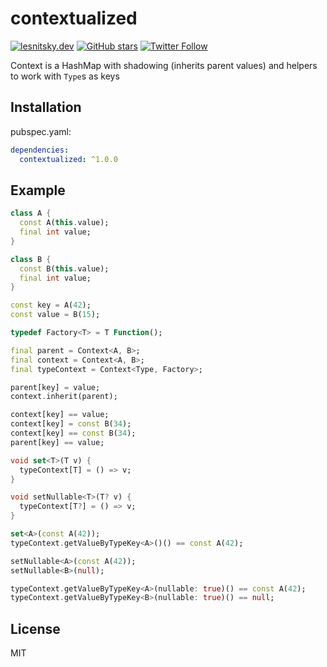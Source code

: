 # contextualized

[![lesnitsky.dev](https://lesnitsky.dev/shield.svg?hash=45352)](https://lesnitsky.dev?utm_source=contextualized)
[![GitHub stars](https://img.shields.io/github/stars/lesnitsky/contextualized.svg?style=social)](https://github.com/lesnitsky/contextualized)
[![Twitter Follow](https://img.shields.io/twitter/follow/lesnitsky_dev.svg?label=Follow%20me&style=social)](https://twitter.com/lesnitsky_dev)

Context is a HashMap with shadowing (inherits parent values) and helpers to work with `Type`s as keys

## Installation

pubspec.yaml:

```yaml
dependencies:
  contextualized: ^1.0.0
```

## Example

```dart
class A {
  const A(this.value);
  final int value;
}

class B {
  const B(this.value);
  final int value;
}

const key = A(42);
const value = B(15);

typedef Factory<T> = T Function();

final parent = Context<A, B>;
final context = Context<A, B>;
final typeContext = Context<Type, Factory>;

parent[key] = value;
context.inherit(parent);

context[key] == value;
context[key] = const B(34);
context[key] == const B(34);
parent[key] == value;

void set<T>(T v) {
  typeContext[T] = () => v;
}

void setNullable<T>(T? v) {
  typeContext[T?] = () => v;
}

set<A>(const A(42));
typeContext.getValueByTypeKey<A>()() == const A(42);

setNullable<A>(const A(42));
setNullable<B>(null);

typeContext.getValueByTypeKey<A>(nullable: true)() == const A(42);
typeContext.getValueByTypeKey<B>(nullable: true)() == null;
```

## License

MIT
